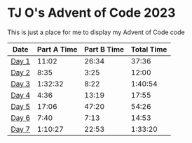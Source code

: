 # TJ O's Advent of Code 2023

This is just a place for me to display my Advent of Code code

| Date | Part A Time | Part B Time | Total Time |
|---|---|---|---|
| [Day 1](notes/1.md) | 11:02 | 26:34 | 37:36 |
| [Day 2](notes/2.md) | 8:35 | 3:25 | 12:00 |
| [Day 3](notes/3.md) | 1:32:32 | 8:22 | 1:40:54 |
| [Day 4](notes/4.md) | 4:36 | 13:19 | 17:55 |
| [Day 5](notes/5.md) | 17:06 | 47:20 | 54:26 | 
| [Day 6](notes/6.md) | 7:40 | 7:13 | 14:53 |
| [Day 7](notes/7.md) | 1:10:27 | 22:53 | 1:33:20 |